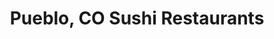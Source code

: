 ---
layout: city
title: Pueblo, CO Sushi Restaurants
permalink: /colorado/pueblo/
stateAbbr: CO
stateName: Colorado
cityName: Pueblo

---